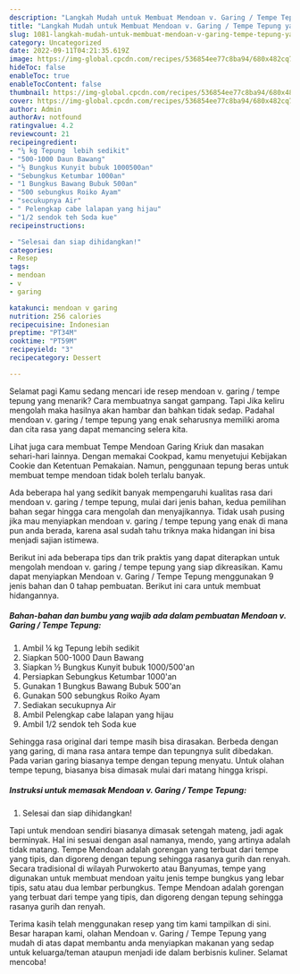 ```yaml
---
description: "Langkah Mudah untuk Membuat Mendoan v. Garing / Tempe Tepung yang Sempurna, Buat Buka Puasa}"
title: "Langkah Mudah untuk Membuat Mendoan v. Garing / Tempe Tepung yang Sempurna, Buat Buka Puasa}"
slug: 1081-langkah-mudah-untuk-membuat-mendoan-v-garing-tempe-tepung-yang-sempurna-buat-buka-puasa
category: Uncategorized
date: 2022-09-11T04:21:35.619Z
image: https://img-global.cpcdn.com/recipes/536854ee77c8ba94/680x482cq70/mendoan-v-garing-tempe-tepung-foto-resep-utama.jpg
hideToc: false
enableToc: true
enableTocContent: false
thumbnail: https://img-global.cpcdn.com/recipes/536854ee77c8ba94/680x482cq70/mendoan-v-garing-tempe-tepung-foto-resep-utama.jpg
cover: https://img-global.cpcdn.com/recipes/536854ee77c8ba94/680x482cq70/mendoan-v-garing-tempe-tepung-foto-resep-utama.jpg
author: Admin
authorAv: notfound
ratingvalue: 4.2
reviewcount: 21
recipeingredient:
- "¼ kg Tepung  lebih sedikit"
- "500-1000 Daun Bawang"
- "½ Bungkus Kunyit bubuk 1000500an"
- "Sebungkus Ketumbar 1000an"
- "1 Bungkus Bawang Bubuk 500an"
- "500 sebungkus Roiko Ayam"
- "secukupnya Air"
- " Pelengkap cabe lalapan yang hijau"
- "1/2 sendok teh Soda kue"
recipeinstructions:

- "Selesai dan siap dihidangkan!"
categories:
- Resep
tags:
- mendoan
- v
- garing

katakunci: mendoan v garing 
nutrition: 256 calories
recipecuisine: Indonesian
preptime: "PT34M"
cooktime: "PT59M"
recipeyield: "3"
recipecategory: Dessert

---
```



Selamat pagi Kamu sedang mencari ide resep mendoan v. garing / tempe tepung yang menarik? Cara membuatnya sangat gampang. Tapi Jika keliru mengolah maka hasilnya akan hambar dan bahkan tidak sedap. Padahal mendoan v. garing / tempe tepung yang enak seharusnya memiliki aroma dan cita rasa yang dapat memancing selera kita.


Lihat juga cara membuat Tempe Mendoan Garing Kriuk dan masakan sehari-hari lainnya. Dengan memakai Cookpad, kamu menyetujui Kebijakan Cookie dan Ketentuan Pemakaian. Namun, penggunaan tepung beras untuk membuat tempe mendoan tidak boleh terlalu banyak.

Ada beberapa hal yang sedikit banyak mempengaruhi kualitas rasa dari mendoan v. garing / tempe tepung, mulai dari jenis bahan, kedua pemilihan bahan segar hingga cara mengolah dan menyajikannya. Tidak usah pusing jika mau menyiapkan mendoan v. garing / tempe tepung yang enak di mana pun anda berada, karena asal sudah tahu triknya maka hidangan ini bisa menjadi sajian istimewa.


Berikut ini ada beberapa tips dan trik praktis yang dapat diterapkan untuk mengolah mendoan v. garing / tempe tepung yang siap dikreasikan. Kamu dapat menyiapkan Mendoan v. Garing / Tempe Tepung menggunakan 9 jenis bahan dan 0 tahap pembuatan. Berikut ini cara untuk membuat hidangannya.

<!--inarticleads1-->

##### Bahan-bahan dan bumbu yang wajib ada dalam pembuatan Mendoan v. Garing / Tempe Tepung:

1. Ambil ¼ kg Tepung  lebih sedikit
1. Siapkan 500-1000 Daun Bawang
1. Siapkan ½ Bungkus Kunyit bubuk 1000/500&#39;an
1. Persiapkan Sebungkus Ketumbar 1000&#39;an
1. Gunakan 1 Bungkus Bawang Bubuk 500&#39;an
1. Gunakan 500 sebungkus Roiko Ayam
1. Sediakan secukupnya Air
1. Ambil  Pelengkap cabe lalapan yang hijau
1. Ambil 1/2 sendok teh Soda kue


Sehingga rasa original dari tempe masih bisa dirasakan. Berbeda dengan yang garing, di mana rasa antara tempe dan tepungnya sulit dibedakan. Pada varian garing biasanya tempe dengan tepung menyatu. Untuk olahan tempe tepung, biasanya bisa dimasak mulai dari matang hingga krispi. 

<!--inarticleads2-->

##### Instruksi untuk memasak Mendoan v. Garing / Tempe Tepung:


1. Selesai dan siap dihidangkan!

Tapi untuk mendoan sendiri biasanya dimasak setengah mateng, jadi agak berminyak. Hal ini sesuai dengan asal namanya, mendo, yang artinya adalah tidak matang. Tempe Mendoan adalah gorengan yang terbuat dari tempe yang tipis, dan digoreng dengan tepung sehingga rasanya gurih dan renyah. Secara tradisional di wilayah Purwokerto atau Banyumas, tempe yang digunakan untuk membuat mendoan yaitu jenis tempe bungkus yang lebar tipis, satu atau dua lembar perbungkus. Tempe Mendoan adalah gorengan yang terbuat dari tempe yang tipis, dan digoreng dengan tepung sehingga rasanya gurih dan renyah. 

Terima kasih telah menggunakan resep yang tim kami tampilkan di sini. Besar harapan kami, olahan Mendoan v. Garing / Tempe Tepung yang mudah di atas dapat membantu anda menyiapkan makanan yang sedap untuk keluarga/teman ataupun menjadi ide dalam berbisnis kuliner. Selamat mencoba!
